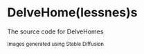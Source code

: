 # DelveHome(lessnes)s

The source code for DelveHomes

<small>Images generated using Stable Diffusion</small>